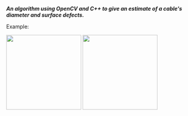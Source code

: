 ***An algorithm using OpenCV and C++ to give an estimate of a cable's diameter and surface defects.***

Example:

<img src="https://user-images.githubusercontent.com/74627929/236354608-c3e05fee-c52c-4e25-9b5b-daf5c8bdf244.png" width="200" />  <img src="https://user-images.githubusercontent.com/74627929/236355097-76071fac-9761-412f-889a-c52d994e2072.png" width="200" />


